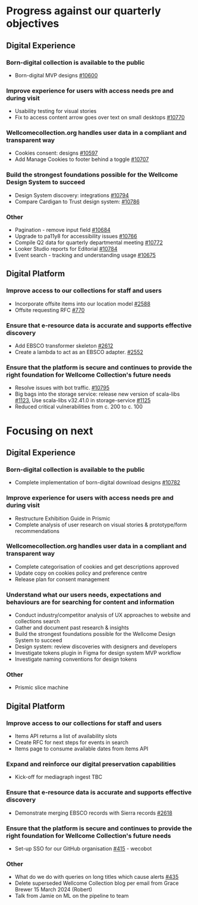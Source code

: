 # Progress against our quarterly objectives
## Digital Experience
### Born-digital collection is available to the public
- Born-digital MVP designs [#10600](https://github.com/wellcomecollection/wellcomecollection.org/issues/10600)
 
### Improve experience for users with access needs pre and during visit
- Usability testing for visual stories
- Fix to access content arrow goes over text on small desktops [#10770](https://github.com/wellcomecollection/wellcomecollection.org/issues/10770)
 
### Wellcomecollection.org handles user data in a compliant and transparent way
- Cookies consent: designs [#10597](https://github.com/wellcomecollection/wellcomecollection.org/issues/10597)
- Add Manage Cookies to footer behind a toggle  [#10707](https://github.com/wellcomecollection/wellcomecollection.org/issues/10707)

### Build the strongest foundations possible for the Wellcome Design System to succeed
- Design System discovery: integrations [#10794](https://github.com/wellcomecollection/wellcomecollection.org/issues/10794)
- Compare Cardigan to Trust design system: [#10786](https://github.com/wellcomecollection/wellcomecollection.org/issues/10786)
 
### Other
- Pagination - remove input field [#10684](https://github.com/wellcomecollection/wellcomecollection.org/issues/10684)
- Upgrade to pa11y8 for accessibility issues [#10766](https://github.com/wellcomecollection/wellcomecollection.org/issues/10766)
- Compile Q2 data for quarterly departmental meeting [#10772](https://github.com/wellcomecollection/wellcomecollection.org/issues/10772)
- Looker Studio reports for Editorial [#10784](https://github.com/wellcomecollection/wellcomecollection.org/issues/10784)
- Event search - tracking and understanding usage [#10675](https://github.com/wellcomecollection/wellcomecollection.org/issues/10675)

## Digital Platform
### Improve access to our collections for staff and users
- Incorporate offsite items into our location model [#2588](https://github.com/wellcomecollection/catalogue-pipeline/issues/2588)
- Offsite requesting RFC [#770](https://github.com/wellcomecollection/catalogue-api/issues/770)
 
### Ensure that e-resource data is accurate and supports effective discovery
- Add EBSCO transformer skeleton [#2612](https://github.com/wellcomecollection/catalogue-pipeline/pull/2612)
- Create a lambda to act as an EBSCO adapter. [#2552](https://github.com/wellcomecollection/catalogue-pipeline/issues/2552)
 
### Ensure that the platform is secure and continues to provide the right foundation for Wellcome Collection's future needs
- Resolve issues with bot traffic. [#10795](https://github.com/wellcomecollection/wellcomecollection.org/issues/10795)
- Big bags into the storage service: release new version of scala-libs [#1123](https://github.com/wellcomecollection/storage-service/issues/1123), Use scala-libs v32.41.0 in storage-service [#1125](https://github.com/wellcomecollection/storage-service/issues/1125)
- Reduced critical vulnerabilities from c. 200 to c. 100


# Focusing on next
## Digital Experience
### Born-digital collection is available to the public
- Complete implementation of born-digital download designs [#10782](https://github.com/wellcomecollection/wellcomecollection.org/issues/10782)
 
### Improve experience for users with access needs pre and during visit 
- Restructure Exhibition Guide in Prismic
- Complete analysis of user research on visual stories & prototype/form recommendations
 
### Wellcomecollection.org handles user data in a compliant and transparent way
- Complete categorisation of cookies and get descriptions approved
- Update copy on cookies policy and preference centre
- Release plan for consent management
 
### Understand what our users needs, expectations and behaviours are for searching for content and information
- Conduct industry/competitor analysis of UX approaches to website and collections search 
- Gather and document past research & insights
- Build the strongest foundations possible for the Wellcome Design System to succeed
- Design system: review discoveries with designers and developers
- Investigate tokens plugin in Figma for design system MVP workflow
- Investigate naming conventions for design tokens
  
### Other
- Prismic slice machine

## Digital Platform
### Improve access to our collections for staff and users
- Items API returns a list of availability slots
- Create RFC for next steps for events in search
- Items page to consume available dates from items API
 
### Expand and reinforce our digital preservation capabilities​
- Kick-off for mediagraph ingest TBC 
 
### Ensure that e-resource data is accurate and supports effective discovery
- Demonstrate merging EBSCO records with Sierra records [#2618](https://github.com/wellcomecollection/catalogue-pipeline/issues/2618)
 
### Ensure that the platform is secure and continues to provide the right foundation for Wellcome Collection's future needs
- Set-up SSO for our GitHub organisation [#415](https://github.com/wellcomecollection/platform-infrastructure/issues/415) - wecobot

### Other 
- What do we do with queries on long titles which cause alerts [#435](https://github.com/wellcomecollection/platform-infrastructure/issues/435)
- Delete superseded Wellcome Collection blog per email from Grace Brewer 15 March 2024 (Robert)
- Talk from Jamie on ML on the pipeline to team

